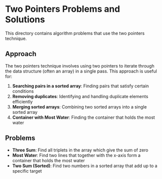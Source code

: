 # Two Pointers Problems and Solutions

This directory contains algorithm problems that use the two pointers technique.

## Approach

The two pointers technique involves using two pointers to iterate through the data structure (often an array) in a single pass. This approach is useful for:

1. **Searching pairs in a sorted array**: Finding pairs that satisfy certain conditions
2. **Removing duplicates**: Identifying and handling duplicate elements efficiently
3. **Merging sorted arrays**: Combining two sorted arrays into a single sorted array
4. **Container with Most Water**: Finding the container that holds the most water

## Problems

- **Three Sum**: Find all triplets in the array which give the sum of zero
- **Most Water**: Find two lines that together with the x-axis form a container that holds the most water
- **Two Sum (Sorted)**: Find two numbers in a sorted array that add up to a specific target
